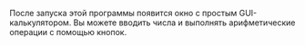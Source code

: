 После запуска этой программы появится окно с простым GUI-калькулятором. Вы можете вводить числа и выполнять арифметические операции с помощью кнопок.
